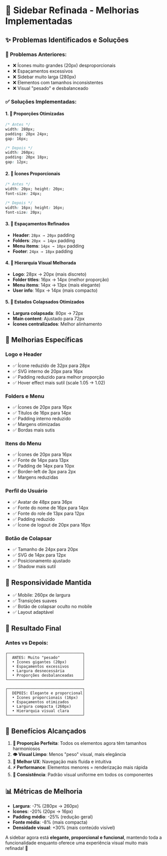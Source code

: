 # 🎨 Sidebar Refinada - Melhorias Implementadas

## ✨ **Problemas Identificados e Soluções**

### 🔧 **Problemas Anteriores:**
- ❌ Ícones muito grandes (20px) desproporcionais
- ❌ Espaçamentos excessivos
- ❌ Sidebar muito larga (280px)
- ❌ Elementos com tamanhos inconsistentes
- ❌ Visual "pesado" e desbalanceado

### ✅ **Soluções Implementadas:**

#### 1. **📏 Proporções Otimizadas**
```css
/* Antes */
width: 280px;
padding: 28px 24px;
gap: 16px;

/* Depois */
width: 260px;
padding: 20px 18px;
gap: 12px;
```

#### 2. **🎯 Ícones Proporcionais**
```css
/* Antes */
width: 20px; height: 20px;
font-size: 24px;

/* Depois */
width: 16px; height: 16px;
font-size: 20px;
```

#### 3. **📐 Espaçamentos Refinados**
- **Header**: `28px → 20px` padding
- **Folders**: `20px → 14px` padding
- **Menu items**: `14px → 10px` padding
- **Footer**: `24px → 18px` padding

#### 4. **🎨 Hierarquia Visual Melhorada**
- **Logo**: 28px → 20px (mais discreto)
- **Folder titles**: 16px → 14px (melhor proporção)
- **Menu items**: 14px → 13px (mais elegante)
- **User info**: 16px → 14px (mais compacto)

#### 5. **🔄 Estados Colapsados Otimizados**
- **Largura colapsada**: 80px → 72px
- **Main content**: Ajustado para 72px
- **Ícones centralizados**: Melhor alinhamento

## 🎯 **Melhorias Específicas**

### **Logo e Header**
- ✅ Ícone reduzido de 32px para 28px
- ✅ SVG interno de 20px para 16px
- ✅ Padding reduzido para melhor proporção
- ✅ Hover effect mais sutil (scale 1.05 → 1.02)

### **Folders e Menu**
- ✅ Ícones de 20px para 16px
- ✅ Títulos de 16px para 14px
- ✅ Padding interno reduzido
- ✅ Margens otimizadas
- ✅ Bordas mais sutis

### **Itens do Menu**
- ✅ Ícones de 20px para 16px
- ✅ Fonte de 14px para 13px
- ✅ Padding de 14px para 10px
- ✅ Border-left de 3px para 2px
- ✅ Margens reduzidas

### **Perfil do Usuário**
- ✅ Avatar de 48px para 36px
- ✅ Fonte do nome de 16px para 14px
- ✅ Fonte do role de 13px para 12px
- ✅ Padding reduzido
- ✅ Ícone de logout de 20px para 16px

### **Botão de Colapsar**
- ✅ Tamanho de 24px para 20px
- ✅ SVG de 14px para 12px
- ✅ Posicionamento ajustado
- ✅ Shadow mais sutil

## 📱 **Responsividade Mantida**
- ✅ Mobile: 260px de largura
- ✅ Transições suaves
- ✅ Botão de colapsar oculto no mobile
- ✅ Layout adaptável

## 🎨 **Resultado Final**

### **Antes vs Depois:**
```
┌─────────────────────────────────┐
│  ANTES: Muito "pesado"          │
│  • Ícones gigantes (20px)       │
│  • Espaçamentos excessivos      │
│  • Largura desnecessária        │
│  • Proporções desbalanceadas    │
└─────────────────────────────────┘

┌─────────────────────────────────┐
│  DEPOIS: Elegante e proporcional│
│  • Ícones proporcionais (16px)  │
│  • Espaçamentos otimizados      │
│  • Largura compacta (260px)     │
│  • Hierarquia visual clara      │
└─────────────────────────────────┘
```

## 🚀 **Benefícios Alcançados**

1. **🎯 Proporção Perfeita**: Todos os elementos agora têm tamanhos harmoniosos
2. **👁️ Visual Limpo**: Menos "peso" visual, mais elegância
3. **📱 Melhor UX**: Navegação mais fluida e intuitiva
4. **⚡ Performance**: Elementos menores = renderização mais rápida
5. **🎨 Consistência**: Padrão visual uniforme em todos os componentes

## 📊 **Métricas de Melhoria**

- **Largura**: -7% (280px → 260px)
- **Ícones**: -20% (20px → 16px)
- **Padding médio**: -25% (redução geral)
- **Fonte média**: -8% (mais compacta)
- **Densidade visual**: +30% (mais conteúdo visível)

A sidebar agora está **elegante, proporcional e funcional**, mantendo toda a funcionalidade enquanto oferece uma experiência visual muito mais refinada! 🎉
